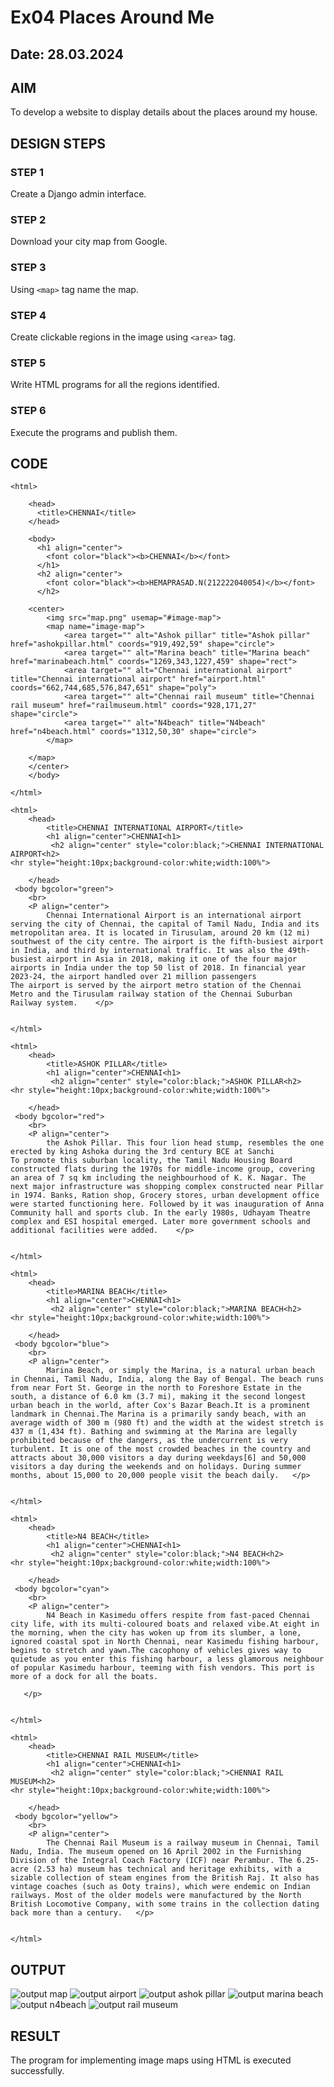 # Ex04 Places Around Me
## Date: 28.03.2024

## AIM
To develop a website to display details about the places around my house.

## DESIGN STEPS

### STEP 1
Create a Django admin interface.

### STEP 2
Download your city map from Google.

### STEP 3
Using ```<map>``` tag name the map.

### STEP 4
Create clickable regions in the image using ```<area>``` tag.

### STEP 5
Write HTML programs for all the regions identified.

### STEP 6
Execute the programs and publish them.

## CODE
```
<html>

    <head>
      <title>CHENNAI</title>
    </head>
    
    <body>
      <h1 align="center">
        <font color="black"><b>CHENNAI</b></font>
      </h1>
      <h2 align="center">
        <font color="black"><b>HEMAPRASAD.N(212222040054)</b></font>
      </h2>
    
    <center>
        <img src="map.png" usemap="#image-map">
        <map name="image-map">
            <area target="" alt="Ashok pillar" title="Ashok pillar" href="ashokpillar.html" coords="919,492,59" shape="circle">
            <area target="" alt="Marina beach" title="Marina beach" href="marinabeach.html" coords="1269,343,1227,459" shape="rect">
            <area target="" alt="Chennai international airport" title="Chennai international airport" href="airport.html" coords="662,744,685,576,847,651" shape="poly">
            <area target="" alt="Chennai rail museum" title="Chennai rail museum" href="railmuseum.html" coords="928,171,27" shape="circle">
            <area target="" alt="N4beach" title="N4beach" href="n4beach.html" coords="1312,50,30" shape="circle">
        </map>
    
    </map>
    </center>
    </body>
    
</html>

<html>
    <head>
        <title>CHENNAI INTERNATIONAL AIRPORT</title>
        <h1 align="center">CHENNAI<h1>
         <h2 align="center" style="color:black;">CHENNAI INTERNATIONAL AIRPORT<h2>   
<hr style="height:10px;background-color:white;width:100%">

    </head>
 <body bgcolor="green"> 
    <br>   
    <P align="center"> 
        Chennai International Airport is an international airport serving the city of Chennai, the capital of Tamil Nadu, India and its metropolitan area. It is located in Tirusulam, around 20 km (12 mi) southwest of the city centre. The airport is the fifth-busiest airport in India, and third by international traffic. It was also the 49th-busiest airport in Asia in 2018, making it one of the four major airports in India under the top 50 list of 2018. In financial year 2023-24, the airport handled over 21 million passengers
The airport is served by the airport metro station of the Chennai Metro and the Tirusulam railway station of the Chennai Suburban Railway system.    </p>    


</html>

<html>
    <head>
        <title>ASHOK PILLAR</title>
        <h1 align="center">CHENNAI<h1>
         <h2 align="center" style="color:black;">ASHOK PILLAR<h2>   
<hr style="height:10px;background-color:white;width:100%">

    </head>
 <body bgcolor="red"> 
    <br>   
    <P align="center"> 
        the Ashok Pillar. This four lion head stump, resembles the one erected by king Ashoka during the 3rd century BCE at Sanchi
To promote this suburban locality, the Tamil Nadu Housing Board constructed flats during the 1970s for middle-income group, covering an area of 7 sq km including the neighbourhood of K. K. Nagar. The next major infrastructure was shopping complex constructed near Pillar in 1974. Banks, Ration shop, Grocery stores, urban development office were started functioning here. Followed by it was inauguration of Anna Community hall and sports club. In the early 1980s, Udhayam Theatre complex and ESI hospital emerged. Later more government schools and additional facilities were added.    </p>    


</html>

<html>
    <head>
        <title>MARINA BEACH</title>
        <h1 align="center">CHENNAI<h1>
         <h2 align="center" style="color:black;">MARINA BEACH<h2>   
<hr style="height:10px;background-color:white;width:100%">

    </head>
 <body bgcolor="blue"> 
    <br>   
    <P align="center"> 
        Marina Beach, or simply the Marina, is a natural urban beach in Chennai, Tamil Nadu, India, along the Bay of Bengal. The beach runs from near Fort St. George in the north to Foreshore Estate in the south, a distance of 6.0 km (3.7 mi), making it the second longest urban beach in the world, after Cox's Bazar Beach.It is a prominent landmark in Chennai.The Marina is a primarily sandy beach, with an average width of 300 m (980 ft) and the width at the widest stretch is 437 m (1,434 ft). Bathing and swimming at the Marina are legally prohibited because of the dangers, as the undercurrent is very turbulent. It is one of the most crowded beaches in the country and attracts about 30,000 visitors a day during weekdays[6] and 50,000 visitors a day during the weekends and on holidays. During summer months, about 15,000 to 20,000 people visit the beach daily.   </p>    


</html>

<html>
    <head>
        <title>N4 BEACH</title>
        <h1 align="center">CHENNAI<h1>
         <h2 align="center" style="color:black;">N4 BEACH<h2>   
<hr style="height:10px;background-color:white;width:100%">

    </head>
 <body bgcolor="cyan"> 
    <br>   
    <P align="center"> 
        N4 Beach in Kasimedu offers respite from fast-paced Chennai city life, with its multi-coloured boats and relaxed vibe.At eight in the morning, when the city has woken up from its slumber, a lone, ignored coastal spot in North Chennai, near Kasimedu fishing harbour, begins to stretch and yawn.The cacophony of vehicles gives way to quietude as you enter this fishing harbour, a less glamorous neighbour of popular Kasimedu harbour, teeming with fish vendors. This port is more of a dock for all the boats.

   </p>    


</html>

<html>
    <head>
        <title>CHENNAI RAIL MUSEUM</title>
        <h1 align="center">CHENNAI<h1>
         <h2 align="center" style="color:black;">CHENNAI RAIL MUSEUM<h2>   
<hr style="height:10px;background-color:white;width:100%">

    </head>
 <body bgcolor="yellow"> 
    <br>   
    <P align="center"> 
        The Chennai Rail Museum is a railway museum in Chennai, Tamil Nadu, India. The museum opened on 16 April 2002 in the Furnishing Division of the Integral Coach Factory (ICF) near Perambur. The 6.25-acre (2.53 ha) museum has technical and heritage exhibits, with a sizable collection of steam engines from the British Raj. It also has vintage coaches (such as Ooty trains), which were endemic on Indian railways. Most of the older models were manufactured by the North British Locomotive Company, with some trains in the collection dating back more than a century.   </p>    


</html> 
```

## OUTPUT
![output map](https://github.com/Hemaprasad-N/NearMe/assets/135933397/d4bffb6f-6813-42e5-b6a4-539ed942d8d2)
![output airport](https://github.com/Hemaprasad-N/NearMe/assets/135933397/c3ec81a4-7cdd-4937-bcae-689f3ab3d876)
![output ashok pillar](https://github.com/Hemaprasad-N/NearMe/assets/135933397/6840d6bc-5830-49c1-a75e-938f5652b203)
![output marina beach](https://github.com/Hemaprasad-N/NearMe/assets/135933397/a63d3629-b252-48f8-8904-9ceda0dcf533)
![output n4beach](https://github.com/Hemaprasad-N/NearMe/assets/135933397/7de9756a-28b2-4432-b612-645149f39067)
![output rail museum](https://github.com/Hemaprasad-N/NearMe/assets/135933397/acb62eef-f6bc-4e6d-b788-26637ba93751)







## RESULT
The program for implementing image maps using HTML is executed successfully.

